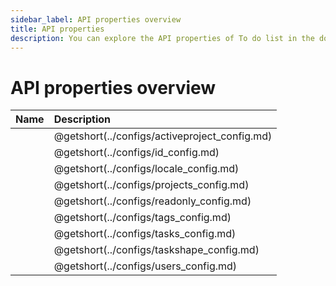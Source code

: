 ```yaml
---
sidebar_label: API properties overview
title: API properties 
description: You can explore the API properties of To do list in the documentation of the DHTMLX JavaScript To Do List library. Browse developer guides and API reference, try out code examples and live demos, and download a free 30-day evaluation version of DHTMLX To Do List.
---
```


# API properties overview


| Name                                   | Description                                   |
| :------------------------------------- | :-------------------------------------------- |
| [](../configs/activeproject_config.md) | @getshort(../configs/activeproject_config.md) |
| [](../configs/id_config.md)            | @getshort(../configs/id_config.md)            |
| [](../configs/locale_config.md)        | @getshort(../configs/locale_config.md)        |
| [](../configs/projects_config.md)      | @getshort(../configs/projects_config.md)      |
| [](../configs/readonly_config.md)      | @getshort(../configs/readonly_config.md)      |
| [](../configs/tags_config.md)          | @getshort(../configs/tags_config.md)          |
| [](../configs/tasks_config.md)          | @getshort(../configs/tasks_config.md)          |
| [](../configs/taskshape_config.md)     | @getshort(../configs/taskshape_config.md)     |
| [](../configs/users_config.md)         | @getshort(../configs/users_config.md)         |
